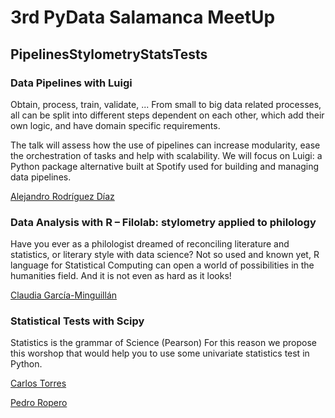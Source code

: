 
# 3rd PyData Salamanca MeetUp 
## PipelinesStylometryStatsTests

### Data Pipelines with Luigi

Obtain, process, train, validate, ... From small to big data related processes, all can be split into different steps dependent on each other, which add their own logic, and have domain specific requirements.

The talk will assess how the use of pipelines can increase modularity, ease the orchestration of tasks and help with scalability.
We will focus on Luigi: a Python package alternative built at Spotify used for building and managing data pipelines.

[Alejandro Rodríguez Díaz](https://grial.usal.es/jancho)

### Data Analysis with R – Filolab: stylometry applied to philology

Have you ever as a philologist dreamed of reconciling literature and statistics, or literary style with data science?
Not so used and known yet, R language for Statistical Computing can open a world of possibilities in the humanities field. And it is not even as hard as it looks!

[Claudia García-Minguillán](https://usal.academia.edu/ClaudiaGarc%C3%ADaMinguill%C3%A1n)

### Statistical Tests with Scipy

Statistics is the grammar of Science (Pearson)
For this reason we propose this worshop that would help you to use some univariate statistics test in Python.

[Carlos Torres](https://github.com/carlostorrescubila)

[Pedro Ropero](https://github.com/RoperoPedro)
